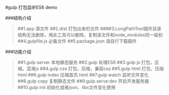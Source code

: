 #gulp 打包监听ES6 demo

###结构介绍
>##1.app 源文件
>##2.dist 打包出来的文件
>####3.LongPathTool插件目录结构无法删除，用此工具可以删除。复制该文件和node_modules同一级别
>##4.gulpfile.js 必备文件
>##5.package.json  请自行下载插件

###功能介绍


>##1.gulp server  本地静态服务
>##2.gulp 处理ES6
>##3.gulp js 打包，压缩，混淆js
>##4.gulp css 打包，压缩，兼容css
>##5.gulp html 打包，压缩html
>##6.gulp index 压缩首页.html
>##7.gulp watch 监听文件变化
>##8.gulp copy 复制静态文件
>##9.gulp serve:dev 开启开发服务器
>##10.gulp init 初始化或者json、libs文件变化使用
